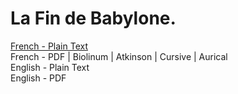 # La Fin de Babylone.

[French - Plain Text](full-text-french.md)  
French - PDF | Biolinum | Atkinson | Cursive | Aurical  
English - Plain Text  
English - PDF  
